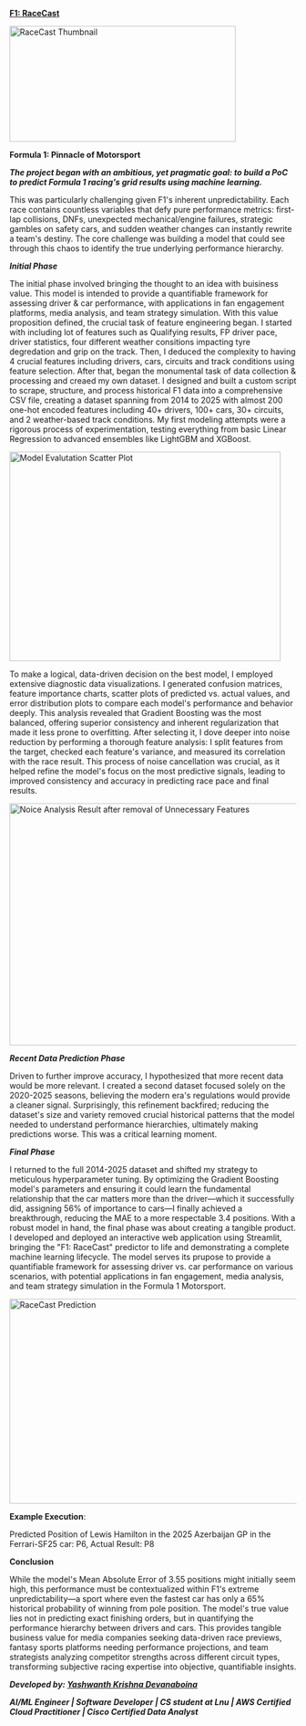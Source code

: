 **[F1: RaceCast](https://f1-racecast-hybrid-era.streamlit.app/)**



<img width="397" height="203" alt="RaceCast Thumbnail" src="https://github.com/user-attachments/assets/fd60adc1-070f-4906-8b90-fe18af99b764" />


**Formula 1: Pinnacle of Motorsport**



***The project began with an ambitious, yet pragmatic goal: to build a PoC to predict Formula 1 racing's grid results using machine learning.*** 


This was particularly challenging given F1's inherent unpredictability. Each race contains countless variables that defy pure performance metrics: 
first-lap collisions, DNFs, unexpected mechanical/engine failures, strategic gambles on safety cars, and sudden weather changes can instantly rewrite 
a team's destiny. The core challenge was building a model that could see through this chaos to identify the true underlying performance hierarchy.

***Initial Phase***


The initial phase involved bringing the thought to an idea with buisiness value. This model is intended to provide a quantifiable framework for assessing 
driver & car performance, with applications in fan engagement platforms, media analysis, and team strategy simulation. With this value proposition defined, 
the crucial task of feature engineering began. I started with including lot of features such as Qualifying results, FP driver pace, driver statistics, four
different weather consitions impacting tyre degredation and grip on the track. Then, I deduced the complexity to having 4 crucial features including drivers,
cars, circuits and track conditions using feature selection. After that, began the monumental task of data collection & processing and creaed my own dataset. 
I designed and built a custom script to scrape, structure, and process historical F1 data into a comprehensive CSV file, creating a dataset spanning from 2014 
to 2025 with almost 200 one-hot encoded features including 40+ drivers, 100+ cars, 30+ circuits, and 2 weather-based track conditions. My first modeling 
attempts were a rigorous process of experimentation, testing everything from basic Linear Regression to advanced ensembles like LightGBM and XGBoost.

<img width="476" height="367" alt="Model Evalutation Scatter Plot" src="https://github.com/user-attachments/assets/1f0b965a-9007-4e2e-b99d-19785f5e1841" />

To make a logical, data-driven decision on the best model, I employed extensive diagnostic data visualizations. I generated confusion matrices, feature 
importance charts, scatter plots of predicted vs. actual values, and error distribution plots to compare each model's performance and behavior deeply. 
This analysis revealed that Gradient Boosting was the most balanced, offering superior consistency and inherent regularization that made it less prone to 
overfitting. After selecting it, I dove deeper into noise reduction by performing a thorough feature analysis: I split features from the target, checked 
each feature's variance, and measured its correlation with the race result. This process of noise cancellation was crucial, as it helped refine the model's 
focus on the most predictive signals, leading to improved consistency and accuracy in predicting race pace and final results.

<img width="905" height="424" alt="Noice Analysis Result after removal of Unnecessary Features " src="https://github.com/user-attachments/assets/4a368ced-eb3a-43e6-b593-6e0876a6c150" />

***Recent Data Prediction Phase***


Driven to further improve accuracy, I hypothesized that more recent data would be more relevant. I created a second dataset focused solely on the 
2020-2025 seasons, believing the modern era's regulations would provide a cleaner signal. Surprisingly, this refinement backfired; reducing the dataset's 
size and variety removed crucial historical patterns that the model needed to understand performance hierarchies, ultimately making predictions worse. 
This was a critical learning moment. 

***Final Phase***


I returned to the full 2014-2025 dataset and shifted my strategy to meticulous hyperparameter tuning. By optimizing the Gradient Boosting model's 
parameters and ensuring it could learn the fundamental relationship that the car matters more than the driver—which it successfully did, 
assigning 56% of importance to cars—I finally achieved a breakthrough, reducing the MAE to a more respectable 3.4 positions. With a robust model in hand, 
the final phase was about creating a tangible product. I developed and deployed an interactive web application using Streamlit, bringing the "F1: RaceCast" 
predictor to life and demonstrating a complete machine learning lifecycle. The model serves its prupose to provide a quantifiable framework for assessing 
driver vs. car performance on various scenarios, with potential applications in fan engagement, media analysis, and team strategy simulation
in the Formula 1 Motorsport.

<img width="741" height="359" alt="RaceCast Prediction" src="https://github.com/user-attachments/assets/cdfd9c66-abb5-4b7e-8605-daaac20fb098" />



**Example Execution**:


Predicted Position of Lewis Hamilton in the 2025 Azerbaijan GP in the Ferrari-SF25 car: P6, Actual Result: P8 

**Conclusion**


While the model's Mean Absolute Error of 3.55 positions might initially seem high, this performance must be contextualized within F1's 
extreme unpredictability—a sport where even the fastest car has only a 65% historical probability of winning from pole position. The model's 
true value lies not in predicting exact finishing orders, but in quantifying the performance hierarchy between drivers and cars. This provides 
tangible business value for media companies seeking data-driven race previews, fantasy sports platforms needing performance projections, 
and team strategists analyzing competitor strengths across different circuit types, transforming subjective racing expertise into 
objective, quantifiable insights.


***Developed by: [Yashwanth Krishna Devanaboina](www.linkedin.com/in/yashwanth-krishna-devanaboina-66ab83212)***


***AI/ML Engineer | Software Developer | CS student at Lnu | AWS Certified Cloud Practitioner | Cisco Certified Data Analyst***

